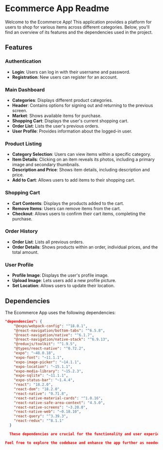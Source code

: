 # Ecommerce App Readme

Welcome to the Ecommerce App! This application provides a platform for users to shop for various items across different categories. Below, you'll find an overview of its features and the dependencies used in the project.

## Features

### Authentication
- **Login**: Users can log in with their username and password.
- **Registration**: New users can register for an account.

### Main Dashboard
- **Categories**: Displays different product categories.
- **Header**: Contains options for signing out and returning to the previous screen.
- **Market**: Shows available items for purchase.
- **Shopping Cart**: Displays the user's current shopping cart.
- **Order List**: Lists the user's previous orders.
- **User Profile**: Provides information about the logged-in user.

### Product Listing
- **Category Selection**: Users can view items within a specific category.
- **Item Details**: Clicking on an item reveals its photos, including a primary image and secondary thumbnails.
- **Description and Price**: Shows item details, including description and price.
- **Add to Cart**: Allows users to add items to their shopping cart.

### Shopping Cart
- **Cart Contents**: Displays the products added to the cart.
- **Remove Items**: Users can remove items from the cart.
- **Checkout**: Allows users to confirm their cart items, completing the purchase.

### Order History
- **Order List**: Lists all previous orders.
- **Order Details**: Shows products within an order, individual prices, and the total amount.

### User Profile
- **Profile Image**: Displays the user's profile image.
- **Upload Image**: Lets users add a new profile picture.
- **Set Location**: Allows users to update their location.

## Dependencies

The Ecommerce App uses the following dependencies:

```json
"dependencies": {
    "@expo/webpack-config": "^18.0.1",
    "@react-navigation/bottom-tabs": "^6.5.8",
    "@react-navigation/native": "^6.1.7",
    "@react-navigation/native-stack": "^6.9.13",
    "@reduxjs/toolkit": "^1.9.5",
    "@types/react-native": "^0.72.2",
    "expo": "~48.0.18",
    "expo-font": "~11.1.1",
    "expo-image-picker": "~14.1.1",
    "expo-location": "~15.1.1",
    "expo-media-library": "~15.2.3",
    "expo-sqlite": "~11.1.1",
    "expo-status-bar": "~1.4.4",
    "react": "18.2.0",
    "react-dom": "18.2.0",
    "react-native": "0.71.8",
    "react-native-material-cards": "^1.0.16",
    "react-native-safe-area-context": "4.5.0",
    "react-native-screens": "~3.20.0",
    "react-native-web": "~0.18.10",
    "react-query": "^3.39.3",
    "react-redux": "^8.1.1"
  }

  These dependencies are crucial for the functionality and user experience of the app. Be sure to have them installed and properly configured to run the application successfully.

Feel free to explore the codebase and enhance the app further as needed. Happy shopping! 🛒🛍️
